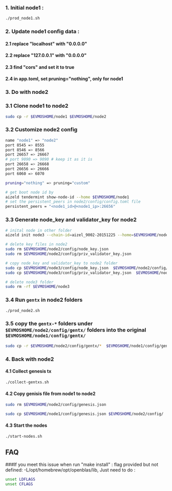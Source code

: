 ### 1. Initial node1 :

```bash
./prod_node1.sh
```

### 2. Update node1 config data :

#### 2.1 replace "localhost" with "0.0.0.0"

#### 2.2 replace "127.0.0.1" with "0.0.0.0"

#### 2.3 find "cors" and set it to true

#### 2.4 in app.toml, set pruning="nothing", only for node1

### 3. Do with node2 

### 3.1 Clone node1 to node2 

```bash
sudo cp -r $EVMOSHOME/node1 $EVMOSHOME/node2
```

### 3.2 Customize node2 config

```bash
name "node1" => "node2"
port 8545 => 8555
port 8546 => 8566
port 26657 => 26667
# port 9090 => 9090 # keep it as it is
port 26658 => 26668
port 26656 => 26666
port 6060 => 6070

pruning="nothing" => pruning="custom"

# get boot node id by 
aizeld tendermint show-node-id --home $EVMOSHOME/node1
# set the persistent_peers in node2/config/config.toml file
persistent_peers = "<node1_id>@<node1_ip>:26656"
```

### 3.3 Generate node_key and validator_key for node2

```bash
# inital node in other folder
aizeld init node3 --chain-id=aizel_9002-20151225 --home=$EVMOSHOME/node3

# delete key files in node2
sudo rm $EVMOSHOME/node2/config/node_key.json
sudo rm $EVMOSHOME/node2/config/priv_validator_key.json

# copy node_key and validator_key to node2 folder
sudo cp $EVMOSHOME/node3/config/node_key.json  $EVMOSHOME/node2/config/
sudo cp $EVMOSHOME/node3/config/priv_validator_key.json  $EVMOSHOME/node2/config/

# delete node3 folder
sudo rm -rf $EVMOSHOME/node3
```

### 3.4 Run `gentx` in node2 folders
```bash
./prod_node2.sh
```
### 3.5 copy the `gentx-*` folders under  `$EVMOSHOME/node2/config/gentx/` folders into the original `$EVMOSHOME/node1/config/gentx/`

```bash
sudo cp -r $EVMOSHOME/node2/config/gentx/*  $EVMOSHOME/node1/config/gentx/
```

### 4. Back with node2 
#### 4.1 Collect genesis tx 

```bash
./collect-gentxs.sh
```

#### 4.2 Copy genisis file from node1 to node2

```bash
sudo rm $EVMOSHOME/node2/config/genesis.json

sudo cp $EVMOSHOME/node1/config/genesis.json $EVMOSHOME/node2/config/
```

#### 4.3 Start the nodes

```bash
./start-nodes.sh
```

## FAQ
###If you meet this issue when run "make install" : flag provided but not defined: -L/opt/homebrew/opt/openblas/lib, Just need to do :

```bash
unset LDFLAGS
unset CFLAGS
```
